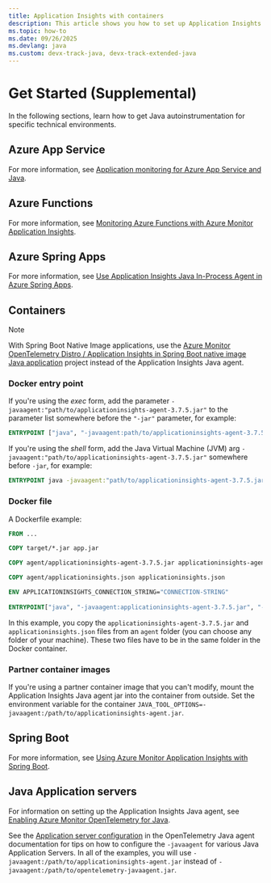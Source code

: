 ```yaml
---
title: Application Insights with containers
description: This article shows you how to set up Application Insights.
ms.topic: how-to
ms.date: 09/26/2025
ms.devlang: java
ms.custom: devx-track-java, devx-track-extended-java
---
```


# Get Started (Supplemental)

In the following sections, learn how to get Java autoinstrumentation for specific technical environments.

## Azure App Service

For more information, see [Application monitoring for Azure App Service and Java](./azure-web-apps-java.md).

## Azure Functions

For more information, see [Monitoring Azure Functions with Azure Monitor Application Insights](./monitor-functions.md#distributed-tracing-for-java-applications).

## Azure Spring Apps

For more information, see [Use Application Insights Java In-Process Agent in Azure Spring Apps](/azure/spring-apps/enterprise/how-to-application-insights).

## Containers

> [!NOTE]
> With Spring Boot Native Image applications, use the [Azure Monitor OpenTelemetry Distro / Application Insights in Spring Boot native image Java application](https://aka.ms/AzMonSpringNative) project instead of the Application Insights Java agent.

### Docker entry point

If you're using the *exec* form, add the parameter `-javaagent:"path/to/applicationinsights-agent-3.7.5.jar"` to the parameter list somewhere before the `"-jar"` parameter, for example:

```dockerfile
ENTRYPOINT ["java", "-javaagent:path/to/applicationinsights-agent-3.7.5.jar", "-jar", "<myapp.jar>"]
```

If you're using the *shell* form, add the Java Virtual Machine (JVM) arg `-javaagent:"path/to/applicationinsights-agent-3.7.5.jar"` somewhere before `-jar`, for example:

```dockerfile
ENTRYPOINT java -javaagent:"path/to/applicationinsights-agent-3.7.5.jar" -jar <myapp.jar>
```


### Docker file

A Dockerfile example:

```dockerfile
FROM ...

COPY target/*.jar app.jar

COPY agent/applicationinsights-agent-3.7.5.jar applicationinsights-agent-3.7.5.jar 

COPY agent/applicationinsights.json applicationinsights.json

ENV APPLICATIONINSIGHTS_CONNECTION_STRING="CONNECTION-STRING"
        
ENTRYPOINT["java", "-javaagent:applicationinsights-agent-3.7.5.jar", "-jar", "app.jar"]
```

In this example, you copy the `applicationinsights-agent-3.7.5.jar` and `applicationinsights.json` files from an `agent` folder (you can choose any folder of your machine). These two files have to be in the same folder in the Docker container.

### Partner container images

If you're using a partner container image that you can't modify, mount the Application Insights Java agent jar into the container from outside. Set the environment variable for the container
`JAVA_TOOL_OPTIONS=-javaagent:/path/to/applicationinsights-agent.jar`.

## Spring Boot

For more information, see [Using Azure Monitor Application Insights with Spring Boot](./java-spring-boot.md).

## Java Application servers

For information on setting up the Application Insights Java agent, see [Enabling Azure Monitor OpenTelemetry for Java](./opentelemetry-enable.md?tabs=java).

See the [Application server configuration](https://opentelemetry.io/docs/zero-code/java/agent/server-config/)
in the OpenTelemetry Java agent documentation for tips on how to configure the `-javaagent` for various Java Application Servers.
In all of the examples, you will use `-javaagent:/path/to/applicationinsights-agent.jar` instead of `-javaagent:/path/to/opentelemetry-javaagent.jar`.
